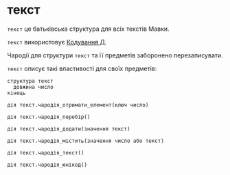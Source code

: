 # текст

`текст` <keyword>це</keyword> батьківська структура для всіх текстів <subject>Мавки</subject>.

`текст` використовує [Кодування Д](https://кдб.укр/документи/КД.html).

Чародії для структури `текст` та її предметів заборонено перезаписувати.

`текст` описує такі властивості для своїх предметів:

```мавка
структура текст
  довжина число
кінець
```

```мавка
дія текст.чародія_отримати_елемент(ключ число)
```

```мавка
дія текст.чародія_перебір()
```

```мавка
дія текст.чародія_додати(значення текст)
```

```мавка
дія текст.чародія_містить(значення число або текст)
```

```мавка
дія текст.чародія_текст()
```

```мавка
дія текст.чародія_юнікод()
```
